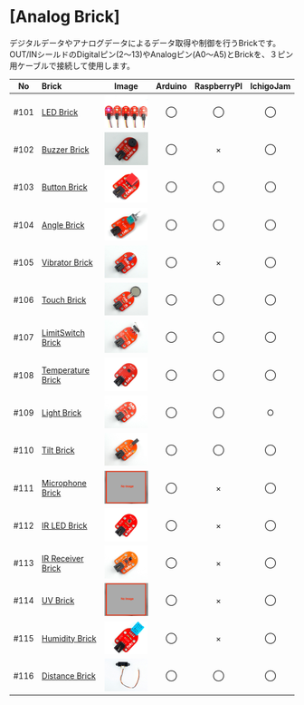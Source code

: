 # [Analog Brick]

デジタルデータやアナログデータによるデータ取得や制御を行うBrickです。
<br>
OUT/INシールドのDigitalピン(2〜13)やAnalogピン(A0〜A5)とBrickを、３ピン用ケーブルで接続して使用します。



|No|Brick|Image|Arduino|RaspberryPI|IchigoJam|
|:--:|:--|:--:|:--:|:--:|:--:|
|#101|[LED Brick](101_brick_analog_led.md)|<img src="/img/100_analog/product/101_led_product.jpg" width="150">|◯|◯|◯|
|#102|[Buzzer Brick](102_brick_analog_buzzer.md)|<img src="/img/100_analog/product/102_buzzer_product.jpg" width="150">|◯|×|◯|
|#103|[Button Brick](103_brick_analog_button.md)|<img src="/img/100_analog/product/103_button_product.jpg" width="150">|◯|◯|◯|
|#104|[Angle Brick](104_brick_analog_angle.md)| <img src="/img/100_analog/product/104_angle_product.jpg" width="150">|◯|◯|◯|
|#105|[Vibrator Brick](105_brick_analog_vibrator.md) |<img src="/img/100_analog/product/105_vibrator_product.jpg" width="150">|◯|×|◯|
|#106|[Touch Brick](106_brick_analog_touch.md) |<img src="/img/100_analog/product/106_touch_product.jpg" width="150">|◯|◯|◯|
|#107|[LimitSwitch Brick](107_brick_analog_limitswitch.md)| <img src="/img/100_analog/product/107_limitswitch_product.jpg" width="150">|◯|◯|◯|
|#108|[Temperature Brick](108_brick_analog_temp.md) | <img src="/img/100_analog/product/108_temperature_product.jpg" width="150">|◯|◯|◯|
|#109|[Light Brick](109_brick_analog_light.md) |<img src="/img/100_analog/product/109_ambientlight_product.jpg" width="150">|◯|◯|○|
|#110|[Tilt Brick](110_brick_analog_tilt.md) |<img src="/img/100_analog/product/110_tilt_product.jpg" width="150">|◯|◯|◯|
|#111|[Microphone Brick](111_brick_analog_mic.md) |<img src="/img/100_analog/product/111_mic_product.jpg" width="150">|◯|×|◯|
|#112|[IR LED Brick](112_brick_analog_ir_led.md)| <img src="/img/100_analog/product/112_ir_product.jpg" width="150">|◯|×|◯| 
|#113|[IR Receiver Brick](113_brick_analog_ir_receive.md) |<img src="/img/100_analog/product/113_ir_receiver_product.jpg" width="150">|◯|×|◯|
|#114|[UV Brick](114_brick_analog_uv.md) |<img src="/img/100_analog/product/114_uv_product.jpg" width="150"> |◯|×|◯|
|#115|[Humidity Brick](115_brick_analog_humidity.md) |<img src="/img/100_analog/product/115_humidity_product.jpg" width="150">|◯|×|◯|
|#116|[Distance Brick](116_brick_analog_distance.md) |<img src="/img/100_analog/product/116_distance_product.jpg" width="150">|◯|◯|◯|
